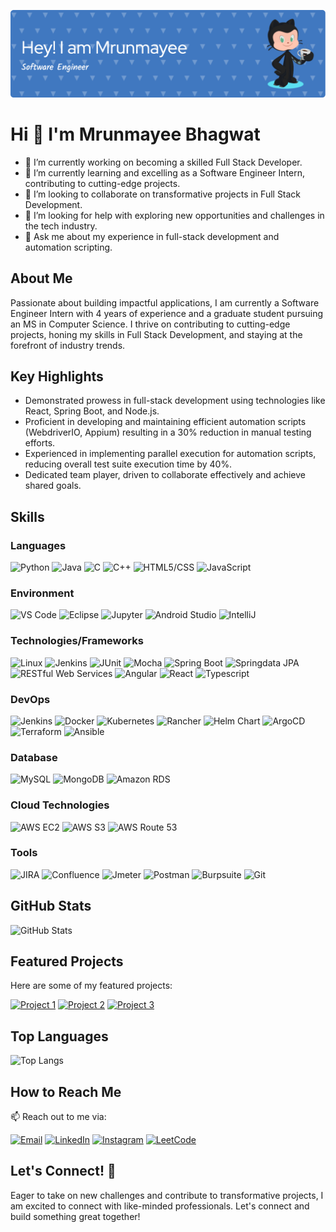 ![Header](./github-header-image-mrunmayee.png)

# Hi 👋 I'm Mrunmayee Bhagwat

- 🔭 I’m currently working on becoming a skilled Full Stack Developer.
- 🌱 I’m currently learning and excelling as a Software Engineer Intern, contributing to cutting-edge projects.
- 👯 I’m looking to collaborate on transformative projects in Full Stack Development.
- 🤔 I’m looking for help with exploring new opportunities and challenges in the tech industry.
- 💬 Ask me about my experience in full-stack development and automation scripting.

## About Me

Passionate about building impactful applications, I am currently a Software Engineer Intern with 4 years of experience and a graduate student pursuing an MS in Computer Science. I thrive on contributing to cutting-edge projects, honing my skills in Full Stack Development, and staying at the forefront of industry trends.

## Key Highlights

- Demonstrated prowess in full-stack development using technologies like React, Spring Boot, and Node.js.
- Proficient in developing and maintaining efficient automation scripts (WebdriverIO, Appium) resulting in a 30% reduction in manual testing efforts.
- Experienced in implementing parallel execution for automation scripts, reducing overall test suite execution time by 40%.
- Dedicated team player, driven to collaborate effectively and achieve shared goals.

## Skills

### Languages

![Python](https://img.shields.io/badge/Python-3776AB?logo=python&logoColor=white)
![Java](https://img.shields.io/badge/Java-007396?logo=java&logoColor=white)
![C](https://img.shields.io/badge/C-A8B9CC?logo=c&logoColor=white)
![C++](https://img.shields.io/badge/C++-00599C?logo=c%2B%2B&logoColor=white)
![HTML5/CSS](https://img.shields.io/badge/HTML5/CSS-1572B6?logo=html5&logoColor=white)
![JavaScript](https://img.shields.io/badge/JavaScript-F7DF1E?logo=javascript&logoColor=black)

### Environment

![VS Code](https://img.shields.io/badge/VS_Code-007ACC?logo=visual-studio-code&logoColor=white)
![Eclipse](https://img.shields.io/badge/Eclipse-2C2255?logo=eclipse&logoColor=white)
![Jupyter](https://img.shields.io/badge/Jupyter-F37626?logo=jupyter&logoColor=white)
![Android Studio](https://img.shields.io/badge/Android_Studio-3DDC84?logo=android-studio&logoColor=white)
![IntelliJ](https://img.shields.io/badge/IntelliJ-000000?logo=intellij-idea&logoColor=white)

### Technologies/Frameworks

![Linux](https://img.shields.io/badge/Linux-FCC624?logo=linux&logoColor=black)
![Jenkins](https://img.shields.io/badge/Jenkins-D24939?logo=jenkins&logoColor=white)
![JUnit](https://img.shields.io/badge/JUnit-25A162?logo=junit&logoColor=white)
![Mocha](https://img.shields.io/badge/Mocha-8D6748?logo=mocha&logoColor=white)
![Spring Boot](https://img.shields.io/badge/Spring_Boot-6DB33F?logo=spring&logoColor=white)
![Springdata JPA](https://img.shields.io/badge/Springdata_JPA-6DB33F?logo=spring&logoColor=white)
![RESTful Web Services](https://img.shields.io/badge/RESTful_Web_Services-6DB33F?logo=rest&logoColor=white)
![Angular](https://img.shields.io/badge/Angular-DD0031?logo=angular&logoColor=white)
![React](https://img.shields.io/badge/React-61DAFB?logo=react&logoColor=black)
![Typescript](https://img.shields.io/badge/Typescript-3178C6?logo=typescript&logoColor=white)

### DevOps

![Jenkins](https://img.shields.io/badge/Jenkins-D24939?logo=jenkins&logoColor=white)
![Docker](https://img.shields.io/badge/Docker-2496ED?logo=docker&logoColor=white)
![Kubernetes](https://img.shields.io/badge/Kubernetes-326CE5?logo=kubernetes&logoColor=white)
![Rancher](https://img.shields.io/badge/Rancher-0075A8?logo=rancher&logoColor=white)
![Helm Chart](https://img.shields.io/badge/Helm_Chart-277A9F?logo=helm&logoColor=white)
![ArgoCD](https://img.shields.io/badge/ArgoCD-272731?logo=argo-cd&logoColor=white)
![Terraform](https://img.shields.io/badge/Terraform-623CE4?logo=terraform&logoColor=white)
![Ansible](https://img.shields.io/badge/Ansible-EE0000?logo=ansible&logoColor=white)

### Database

![MySQL](https://img.shields.io/badge/MySQL-4479A1?logo=mysql&logoColor=white)
![MongoDB](https://img.shields.io/badge/MongoDB-47A248?logo=mongodb&logoColor=white)
![Amazon RDS](https://img.shields.io/badge/Amazon_RDS-232F3E?logo=amazon-aws&logoColor=white)

### Cloud Technologies

![AWS EC2](https://img.shields.io/badge/AWS_EC2-232F3E?logo=amazon-aws&logoColor=white)
![AWS S3](https://img.shields.io/badge/AWS_S3-569A31?logo=amazon-aws&logoColor=white)
![AWS Route 53](https://img.shields.io/badge/AWS_Route_53-232F3E?logo=amazon-aws&logoColor=white)

### Tools

![JIRA](https://img.shields.io/badge/JIRA-0052CC?logo=jira&logoColor=white)
![Confluence](https://img.shields.io/badge/Confluence-172B4D?logo=confluence&logoColor=white)
![Jmeter](https://img.shields.io/badge/Jmeter-D22128?logo=apache-jmeter&logoColor=white)
![Postman](https://img.shields.io/badge/Postman-FF6C37?logo=postman&logoColor=white)
![Burpsuite](https://img.shields.io/badge/Burpsuite-FFD33D?logo=burp-suite&logoColor=black)
![Git](https://img.shields.io/badge/Git-F05032?logo=git&logoColor=white)

## GitHub Stats

![GitHub Stats](https://github-readme-stats.vercel.app/api?username=MrunmayeeBhagwat&show_icons=true&hide_title=true&count_private=true&hide=prs,issues,contribs)

## Featured Projects

Here are some of my featured projects:

[![Project 1](https://img.shields.io/badge/Employee_Management_System-UI-4479A1?logo=github&logoColor=white)](https://github.com/MrunmayeeBhagwat/Employee-Management-System-UI)
[![Project 2](https://img.shields.io/badge/Dice_Game-React-61DAFB?logo=github&logoColor=white)](https://github.com/MrunmayeeBhagwat/Dice-Game-React)
[![Project 3](https://img.shields.io/badge/docusaurus_example-232F3E?logo=github&logoColor=white)](https://github.com/MrunmayeeBhagwat/docusaurus-example)

## Top Languages

![Top Langs](https://github-readme-stats.vercel.app/api/top-langs/?username=MrunmayeeBhagwat&layout=compact)


## How to Reach Me

📫 Reach out to me via:

[![Email](https://img.shields.io/badge/Email-mrunmayeebhagwat3%40gmail.com-D14836?logo=gmail&logoColor=white)](mailto:mrunmayeebhagwat3@gmail.com)
[![LinkedIn](https://img.shields.io/badge/LinkedIn-mrunmayee--bhagwat-0077B5?logo=linkedin&logoColor=white)](https://www.linkedin.com/in/mrunmayee-bhagwat/)
[![Instagram](https://img.shields.io/badge/Instagram-mrunmayee96-E4405F?logo=instagram&logoColor=white)](https://www.instagram.com/mrunmayee96/)
[![LeetCode](https://img.shields.io/badge/LeetCode-MrunmayeeBhagwat-FFA116?logo=leetcode&logoColor=black)](https://leetcode.com/MrunmayeeBhagwat/)

## Let's Connect! 🤝

Eager to take on new challenges and contribute to transformative projects, I am excited to connect with like-minded professionals. Let's connect and build something great together!

